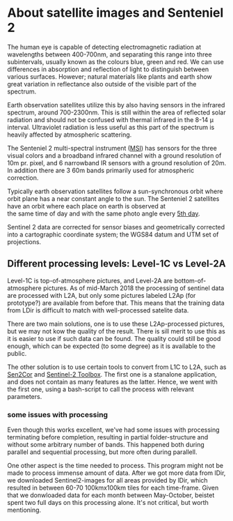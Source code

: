 # About satellite images and Senteniel 2

The human eye is capable of detecting electromagnetic radiation at wavelengths between 400-700nm, and separating this
range into three subintervals, usually known as the colours blue, green and red. We can use differences in absorption
and reflection of light to distinguish between various surfaces. However; natural materials like plants
and earth show great variation in reflectance also outside of the visible part of the spectrum.

Earth observation satellites utilize this by also having sensors in the infrared spectrum, around 700-2300nm.
This is still within the area of reflected solar radiation and should not be confused with thermal infrared in the
8-14 µ interval. Ultraviolet radiation is less useful as this part of the spectrum is heavily affected by
atmospheric scattering.

The Senteniel 2 multi-spectral instrument
([MSI](https://earth.esa.int/web/sentinel/user-guides/sentinel-2-msi/resolutions/radiometric))
has sensors for the three visual colors and a broadband infrared channel
with a ground resolution of 10m pr. pixel, and 6 narrowband IR sensors with a ground resolution of 20m. In addition there
are 3 60m bands primarily used for atmospheric correction.

Typically earth observation satellites follow a sun-synchronous orbit where orbit plane has a near constant angle to
the sun. The Senteniel 2 satellites have an orbit where each place on earth is observed at  
the same time of day and with the same photo angle every
[5th day](https://earth.esa.int/web/sentinel/user-guides/sentinel-2-msi/revisit-coverage).

Sentinel 2 data are corrected for sensor biases and geometrically corrected into a cartographic coordinate system; the
WGS84 datum and UTM set of projections.

## Different processing levels: Level-1C vs Level-2A

Level-1C is top-of-atmosphere pictures, and Level-2A are bottom-of-atmosphere pictures.
As of mid-March 2018 the processing of sentinel data are processed with L2A, but only some pictures labeled L2Ap (for prototype?) are available from before that. This means that the training data from LDir is difficult to match with well-processed satelite data.

There are two main solutions, one is to use these L2Ap-processed pictures, but we may not kow the quality of the result. There is sill merit to use this as it is easier to use if such data can be found. The quality could still be good enough, which can be expected (to some degree) as it is available to the public.

The other solution is to use certain tools to convert from L1C to L2A, such as [Sen2Cor](http://step.esa.int/main/third-party-plugins-2/sen2cor/sen2cor_v2-8/) and [Sentinel-2 Toolbox](https://sentinel.esa.int/web/sentinel/toolboxes/sentinel-2). The first one is a stanalone application, and does not contain as many features as the latter. Hence, we went with the first one, using a bash-script to call the process with relevant parameters.

### some issues with processing

Even though this works excellent, we've had some issues with processing terminating before completion, resulting in partial folder-structure and without some arbitrary number of bands. This happened both during parallel and sequential processing, but more often during parallell.

One other aspect is the time needed to process. This program might not be made to process immense amount of data. After we got more data from lDir, we downloaded Sentinel2-images for all areas provided by lDir, which resulted in between 60-70 100kmx100km tiles for each time-frame. Given that we donwloaded data for each month between May-October, beistet spent two full days on this processing alone. It's not critical, but worth mentioning.
